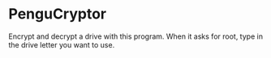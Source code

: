# PenguCryptor
Encrypt and decrypt a drive with this program.
When it asks for root, type in the drive letter you want to use.
